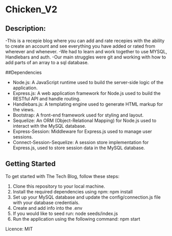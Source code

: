 # Chicken_V2

## Description:
-This is a recepie blog where you can add and rate recepies with the ability to create an account and see everything you have added or rated from wherever and whenever.
-We had to learn and work together to use MYSQL, Handlebars and auth.
-Our main struggles were git and working with how to add parts of an array to a sql database.

##Dependencies 
- Node.js: A JavaScript runtime used to build the server-side logic of the application.
- Express.js: A web application framework for Node.js used to build the RESTful API and handle routing.
- Handlebars.js: A templating engine used to generate HTML markup for the views.
- Bootstrap: A front-end framework used for styling and layout.
- Sequelize: An ORM (Object-Relational Mapping) for Node.js used to interact with the MySQL database.
- Express-Session: Middleware for Express.js used to manage user sessions.
- Connect-Session-Sequelize: A session store implementation for Express.js, used to store session data in the MySQL database.

## Getting Started

To get started with The Tech Blog, follow these steps:

1. Clone this repository to your local machine.
2. Install the required dependencies using npm: npm install
3. Set up your MySQL database and update the config/connection.js file with your database credentials.
4. Create and add info into the .env
5. If you would like to seed run: node seeds/index.js
6. Run the application using the following command: npm start

Licence: MIT
